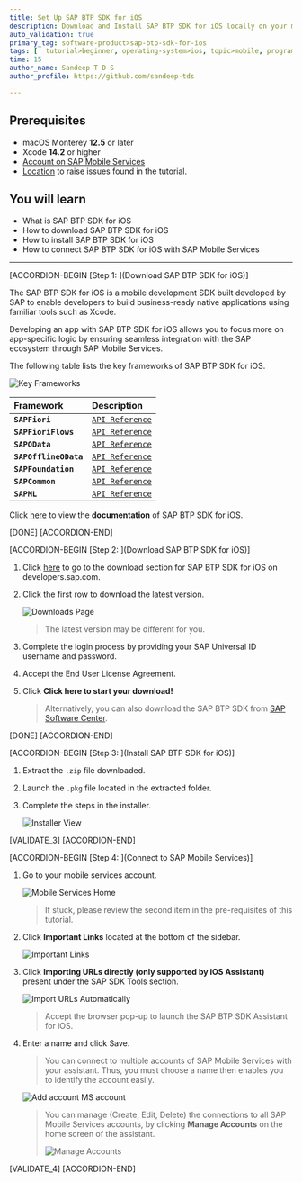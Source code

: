 ```yaml
---
title: Set Up SAP BTP SDK for iOS
description: Download and Install SAP BTP SDK for iOS locally on your machine and configure it with your BTP account.
auto_validation: true
primary_tag: software-product>sap-btp-sdk-for-ios
tags: [  tutorial>beginner, operating-system>ios, topic>mobile, programming-tool>odata, software-product>sap-business-technology-platform, software-product>sap-mobile-services]
time: 15
author_name: Sandeep T D S
author_profile: https://github.com/sandeep-tds

---
```


## Prerequisites

- macOS Monterey **12.5** or later
- Xcode **14.2** or higher
- [Account on SAP Mobile Services](fiori-ios-hcpms-setup)
- [Location](https://github.com/sap-tutorials/sap-btp-sdk-ios/issues) to raise issues found in the tutorial.

## You will learn  

- What is SAP BTP SDK for iOS
- How to download SAP BTP SDK for iOS
- How to install SAP BTP SDK for iOS
- How to connect SAP BTP SDK for iOS with SAP Mobile Services

---

[ACCORDION-BEGIN [Step 1: ](Download SAP BTP SDK for iOS)]

The SAP BTP SDK for iOS is a mobile development SDK built developed by SAP to enable developers to build business-ready native applications using familiar tools such as Xcode.

Developing an app with SAP BTP SDK for iOS allows you to focus more on app-specific logic by ensuring seamless integration with the SAP ecosystem through SAP Mobile Services.

The following table lists the key frameworks of SAP BTP SDK for iOS.

![Key Frameworks](img-1-1.png)

|  Framework                          | Description
|  :---------------------------       | :-------------
|  **`SAPFiori`**                     | [`API Reference`](https://help.sap.com/doc/978e4f6c968c4cc5a30f9d324aa4b1d7/Latest/en-US/Documents/Frameworks/SAPFiori/index.html)
|  **`SAPFioriFlows`**                |  [`API Reference`](https://help.sap.com/doc/978e4f6c968c4cc5a30f9d324aa4b1d7/Latest/en-US/Documents/Frameworks/SAPFiori/index.html)
|  **`SAPOData`**    | [`API Reference`](https://help.sap.com/doc/978e4f6c968c4cc5a30f9d324aa4b1d7/Latest/en-US/Documents/Frameworks/SAPOData/index.html)
|  **`SAPOfflineOData`**    | [`API Reference`](https://help.sap.com/doc/978e4f6c968c4cc5a30f9d324aa4b1d7/Latest/en-US/Documents/Frameworks/SAPOfflineOData/index.html)
|  **`SAPFoundation`**                | [`API Reference`](https://help.sap.com/doc/978e4f6c968c4cc5a30f9d324aa4b1d7/Latest/en-US/Documents/Frameworks/SAPFoundation/index.html)
|  **`SAPCommon`**                    | [`API Reference`](https://help.sap.com/doc/978e4f6c968c4cc5a30f9d324aa4b1d7/Latest/en-US/Documents/Frameworks/SAPCommon/index.html)
|  **`SAPML`**                        | [`API Reference`](https://help.sap.com/doc/978e4f6c968c4cc5a30f9d324aa4b1d7/Latest/en-US/Documents/Frameworks/SAPML/index.html)

Click [here](https://help.sap.com/doc/f53c64b93e5140918d676b927a3cd65b/Cloud/en-US/docs-en/guides/getting-started/ios/introduction.html) to view the **documentation** of SAP BTP SDK for iOS.

[DONE]
[ACCORDION-END]

[ACCORDION-BEGIN [Step 2: ](Download SAP BTP SDK for iOS)]

1. Click [here](https://developers.sap.com/trials-downloads.html?search=SAP+BTP+SDK+for+iOS) to go to the download section for SAP BTP SDK for iOS on developers.sap.com.

2. Click the first row to download the latest version.

    ![Downloads Page](img-2-1.png)

    > The latest version may be different for you.

3. Complete the login process by providing your SAP Universal ID username and password.

4. Accept the End User License Agreement.

5. Click **Click here to start your download!**

   > Alternatively, you can also download the SAP BTP SDK from [SAP Software Center](https://launchpad.support.sap.com/#/products/73555000100900006345).

[DONE]
[ACCORDION-END]

[ACCORDION-BEGIN [Step 3: ](Install SAP BTP SDK for iOS)]

1. Extract the `.zip` file downloaded.

2. Launch the `.pkg` file located in the extracted folder.

3. Complete the steps in the installer.

    ![Installer View](img-3-1.png)

[VALIDATE_3]
[ACCORDION-END]

[ACCORDION-BEGIN [Step 4: ](Connect to SAP Mobile Services)]

1. Go to your mobile services account.

    ![Mobile Services Home](img-4-1.png)

    > If stuck, please review the second item in the pre-requisites of this tutorial.

2. Click **Important Links** located at the bottom of the sidebar.

    ![Important Links](img-4-2.png)

3. Click **Importing URLs directly (only supported by iOS Assistant)** present under the SAP SDK Tools section.

    ![Import URLs Automatically](img-4-3.png)

    > Accept the browser pop-up to launch the SAP BTP SDK Assistant for iOS.

4. Enter a name and click Save.

    > You can connect to multiple accounts of SAP Mobile Services with your assistant. Thus, you must choose a name then enables you to identify the account easily.

   ![Add account MS account](img-4-4.png)

   > You can manage (Create, Edit, Delete) the connections to all SAP Mobile Services accounts, by clicking **Manage Accounts** on the home screen of the assistant.
   >
   > ![Manage Accounts](img-4-4-2.png)

[VALIDATE_4]
[ACCORDION-END]
